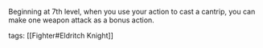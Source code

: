 Beginning at 7th level, when you use your action to cast a cantrip, you can make one weapon attack as a bonus action.

tags: [[Fighter#Eldritch Knight]]